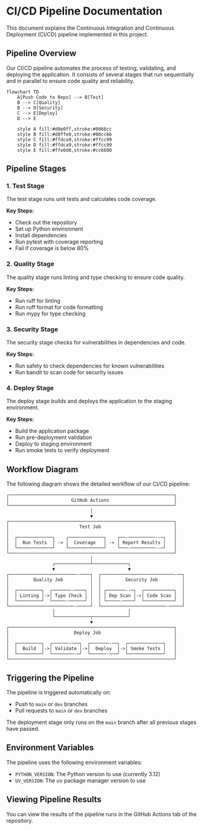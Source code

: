# CI/CD Pipeline Documentation

This document explains the Continuous Integration and Continuous Deployment (CI/CD) pipeline implemented in this project.

## Pipeline Overview

Our CI/CD pipeline automates the process of testing, validating, and deploying the application. It consists of several stages that run sequentially and in parallel to ensure code quality and reliability.

```mermaid
flowchart TD
    A[Push Code to Repo] --> B[Test]
    B --> C[Quality]
    B --> D[Security]
    C --> E[Deploy]
    D --> E

    style A fill:#d0e0ff,stroke:#0066cc
    style B fill:#d0ffe0,stroke:#00cc66
    style C fill:#ffdca9,stroke:#ffcc99
    style D fill:#ffdca9,stroke:#ffcc99
    style E fill:#ffe0d0,stroke:#cc6600
```

## Pipeline Stages

### 1. Test Stage

The test stage runs unit tests and calculates code coverage.

**Key Steps:**

- Check out the repository
- Set up Python environment
- Install dependencies
- Run pytest with coverage reporting
- Fail if coverage is below 80%

### 2. Quality Stage

The quality stage runs linting and type checking to ensure code quality.

**Key Steps:**

- Run ruff for linting
- Run ruff format for code formatting
- Run mypy for type checking

### 3. Security Stage

The security stage checks for vulnerabilities in dependencies and code.

**Key Steps:**

- Run safety to check dependencies for known vulnerabilities
- Run bandit to scan code for security issues

### 4. Deploy Stage

The deploy stage builds and deploys the application to the staging environment.

**Key Steps:**

- Build the application package
- Run pre-deployment validation
- Deploy to staging environment
- Run smoke tests to verify deployment

## Workflow Diagram

The following diagram shows the detailed workflow of our CI/CD pipeline:

```
┌─────────────────────────────────────────────────────────────┐
│                       GitHub Actions                        │
└─────────────────────────────────────────────────────────────┘
                               │
                               ▼
┌─────────────────────────────────────────────────────────────┐
│                          Test Job                           │
│                                                             │
│  ┌─────────────┐    ┌─────────────┐    ┌──-──────────--─┐   │
│  │  Run Tests  │ -> │  Coverage   │ -> │ Report Results │   │
│  └─────────────┘    └─────────────┘    └───-─────────--─┘   │
└─────────────────────────────────────────────────────────────┘
                               │
                 ┌─────────────┴─────────────┐
                 ▼                           ▼
┌─────────────────────────-────┐  ┌───────────────────────────-──┐
│         Quality Job          │  │         Security Job         │
│                              │  │                              │
│  ┌─────────┐  ┌───────-────┐ │  │ ┌───────--─┐  ┌───────────┐  │
│  │ Linting │->│ Type Check │ │  │ │ Dep Scan │->│ Code Scan │  │
│  └─────────┘  └─────-──────┘ │  │ └─────-────┘  └───────────┘  │
└────────────────────────-─────┘  └────────────────────────-─────┘
                 │                           │
                 └─────────────┬─────────────┘
                               ▼
┌─────────────────────────────────────────────────────────────┐
│                        Deploy Job                           │
│                                                             │
│  ┌─────────┐  ┌──────-───┐  ┌───────-──┐  ┌─────────────┐   │
│  │  Build  │->│ Validate │->│  Deploy  │->│ Smoke Tests │   │
│  └─────────┘  └────────-─┘  └──────-───┘  └─────────────┘   │
└─────────────────────────────────────────────────────────────┘
```

## Triggering the Pipeline

The pipeline is triggered automatically on:

- Push to `main` or `dev` branches
- Pull requests to `main` or `dev` branches

The deployment stage only runs on the `main` branch after all previous stages have passed.

## Environment Variables

The pipeline uses the following environment variables:

- `PYTHON_VERSION`: The Python version to use (currently 3.12)
- `UV_VERSION`: The uv package manager version to use

## Viewing Pipeline Results

You can view the results of the pipeline runs in the GitHub Actions tab of the repository.
